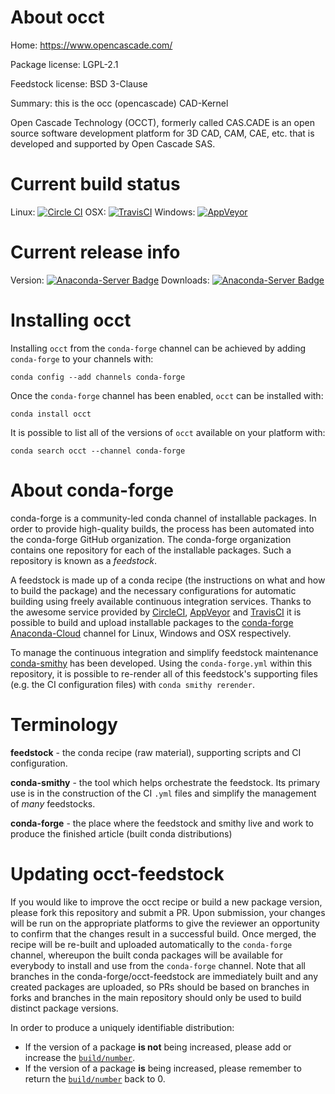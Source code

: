 About occt
==========

Home: https://www.opencascade.com/

Package license: LGPL-2.1

Feedstock license: BSD 3-Clause

Summary: this is the occ (opencascade) CAD-Kernel

Open Cascade Technology (OCCT), formerly called CAS.CADE is an open source software development platform for 3D CAD, CAM, CAE, etc. that is developed and supported by Open Cascade SAS.

Current build status
====================

Linux: [![Circle CI](https://circleci.com/gh/conda-forge/occt-feedstock.svg?style=shield)](https://circleci.com/gh/conda-forge/occt-feedstock)
OSX: [![TravisCI](https://travis-ci.org/conda-forge/occt-feedstock.svg?branch=master)](https://travis-ci.org/conda-forge/occt-feedstock)
Windows: [![AppVeyor](https://ci.appveyor.com/api/projects/status/github/conda-forge/occt-feedstock?svg=True)](https://ci.appveyor.com/project/conda-forge/occt-feedstock/branch/master)

Current release info
====================
Version: [![Anaconda-Server Badge](https://anaconda.org/conda-forge/occt/badges/version.svg)](https://anaconda.org/conda-forge/occt)
Downloads: [![Anaconda-Server Badge](https://anaconda.org/conda-forge/occt/badges/downloads.svg)](https://anaconda.org/conda-forge/occt)

Installing occt
===============

Installing `occt` from the `conda-forge` channel can be achieved by adding `conda-forge` to your channels with:

```
conda config --add channels conda-forge
```

Once the `conda-forge` channel has been enabled, `occt` can be installed with:

```
conda install occt
```

It is possible to list all of the versions of `occt` available on your platform with:

```
conda search occt --channel conda-forge
```


About conda-forge
=================

conda-forge is a community-led conda channel of installable packages.
In order to provide high-quality builds, the process has been automated into the
conda-forge GitHub organization. The conda-forge organization contains one repository
for each of the installable packages. Such a repository is known as a *feedstock*.

A feedstock is made up of a conda recipe (the instructions on what and how to build
the package) and the necessary configurations for automatic building using freely
available continuous integration services. Thanks to the awesome service provided by
[CircleCI](https://circleci.com/), [AppVeyor](http://www.appveyor.com/)
and [TravisCI](https://travis-ci.org/) it is possible to build and upload installable
packages to the [conda-forge](https://anaconda.org/conda-forge)
[Anaconda-Cloud](http://docs.anaconda.org/) channel for Linux, Windows and OSX respectively.

To manage the continuous integration and simplify feedstock maintenance
[conda-smithy](http://github.com/conda-forge/conda-smithy) has been developed.
Using the ``conda-forge.yml`` within this repository, it is possible to re-render all of
this feedstock's supporting files (e.g. the CI configuration files) with ``conda smithy rerender``.


Terminology
===========

**feedstock** - the conda recipe (raw material), supporting scripts and CI configuration.

**conda-smithy** - the tool which helps orchestrate the feedstock.
                   Its primary use is in the construction of the CI ``.yml`` files
                   and simplify the management of *many* feedstocks.

**conda-forge** - the place where the feedstock and smithy live and work to
                  produce the finished article (built conda distributions)


Updating occt-feedstock
=======================

If you would like to improve the occt recipe or build a new
package version, please fork this repository and submit a PR. Upon submission,
your changes will be run on the appropriate platforms to give the reviewer an
opportunity to confirm that the changes result in a successful build. Once
merged, the recipe will be re-built and uploaded automatically to the
`conda-forge` channel, whereupon the built conda packages will be available for
everybody to install and use from the `conda-forge` channel.
Note that all branches in the conda-forge/occt-feedstock are
immediately built and any created packages are uploaded, so PRs should be based
on branches in forks and branches in the main repository should only be used to
build distinct package versions.

In order to produce a uniquely identifiable distribution:
 * If the version of a package **is not** being increased, please add or increase
   the [``build/number``](http://conda.pydata.org/docs/building/meta-yaml.html#build-number-and-string).
 * If the version of a package **is** being increased, please remember to return
   the [``build/number``](http://conda.pydata.org/docs/building/meta-yaml.html#build-number-and-string)
   back to 0.
